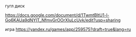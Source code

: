 гугл диск 

https://docs.google.com/document/d/1TwmtBltU1-l-Go6KAUa9dNYlT_NfmvGrOOrXIuLcUvk/edit?usp=sharing

игра https://yandex.ru/games/app/259575?draft=true&lang=ru
